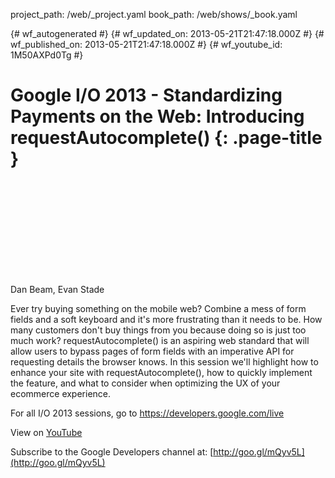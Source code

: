 project_path: /web/_project.yaml
book_path: /web/shows/_book.yaml

{# wf_autogenerated #}
{# wf_updated_on: 2013-05-21T21:47:18.000Z #}
{# wf_published_on: 2013-05-21T21:47:18.000Z #}
{# wf_youtube_id: 1M50AXPd0Tg #}

# Google I/O 2013 - Standardizing Payments on the Web: Introducing requestAutocomplete() {: .page-title }


<div class="video-wrapper">
  <iframe class="devsite-embedded-youtube-video" data-video-id="1M50AXPd0Tg"
          data-autohide="1" data-showinfo="0" frameborder="0" allowfullscreen>
  </iframe>
</div>

Dan Beam, Evan Stade 

Ever try buying something on the mobile web? Combine a mess of form fields and a soft keyboard and it&#x27;s more frustrating than it needs to be. How many customers don&#x27;t buy things from you because doing so is just too much work?  requestAutocomplete() is an aspiring web standard that will allow users to bypass pages of form fields with an imperative API for requesting details the browser knows. In this session we&#x27;ll highlight how to enhance your site with requestAutocomplete(), how to quickly implement the feature, and what to consider when optimizing the UX of your ecommerce experience.

For all I/O 2013 sessions, go to https://developers.google.com/live

View on [YouTube](https://youtu.be/1M50AXPd0Tg)

Subscribe to the Google Developers channel at: [http://goo.gl/mQyv5L](http://goo.gl/mQyv5L)
